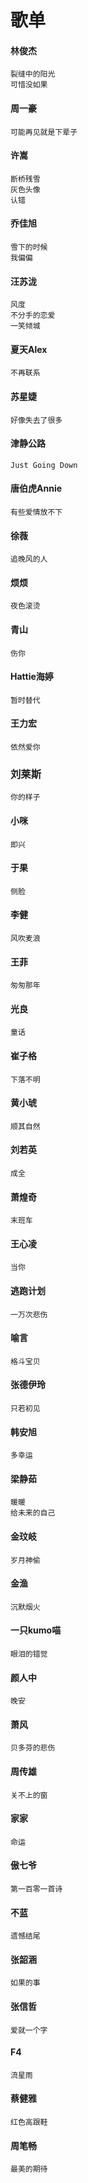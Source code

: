 # 歌单
#### 林俊杰
    裂缝中的阳光
    可惜没如果
#### 周一豪
    可能再见就是下辈子 
#### 许嵩
    断桥残雪
    灰色头像
    认错
#### 乔佳旭
    雪下的时候
    我偏偏
#### 汪苏泷
    风度
    不分手的恋爱
    一笑倾城
#### 夏天Alex
    不再联系
#### 苏星婕
    好像失去了很多
#### 津静公路
    Just Going Down
#### 唐伯虎Annie
    有些爱情放不下
#### 徐薇
    追晚风的人
#### 烦烦
    夜色滚烫
#### 青山
    伤你
#### Hattie海婷
    暂时替代
#### 王力宏
    依然爱你
### 刘莱斯
    你的样子
#### 小咪
    即兴
#### 于果
    侧脸
#### 李健
    风吹麦浪   
#### 王菲
    匆匆那年
#### 光良
    童话
#### 崔子格
    下落不明
#### 黄小琥
    顺其自然
#### 刘若英
    成全
#### 萧煌奇
    末班车
#### 王心凌
    当你
#### 逃跑计划
    一万次悲伤
#### 喻言
    格斗宝贝
#### 张德伊玲
    只若初见
#### 韩安旭
    多幸运
#### 梁静茹
    暖暖
    给未来的自己
#### 金玟岐
    岁月神偷
#### 金渔
    沉默烟火
#### 一只kumo喵
    眼泪的错觉
#### 颜人中
    晚安
#### 萧风
    贝多芬的悲伤
#### 周传雄
    关不上的窗
#### 家家
    命运
#### 傲七爷
    第一百零一首诗
#### 不蓝
    遗憾结尾
#### 张韶涵
    如果的事
#### 张信哲
    爱就一个字
#### F4
    流星雨
#### 蔡健雅
    红色高跟鞋
#### 周笔畅
    最美的期待


